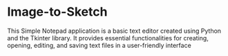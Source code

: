 # Image-to-Sketch
This Simple Notepad application is a basic text editor created using Python and the Tkinter library. It provides essential functionalities for creating, opening, editing, and saving text files in a user-friendly interface
